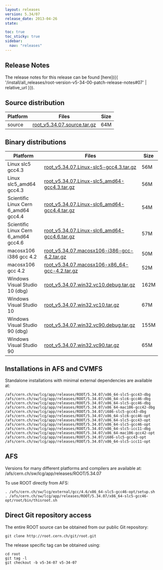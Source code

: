 ```yaml
---
layout: releases
version: 5.34/07
release_date: 2013-04-26
state:

toc: true
toc_sticky: true
sidebar:
  nav: "releases"
---
```



## Release Notes

The release notes for this release can be found [here]({{ '/install/all_releases/root-version-v5-34-00-patch-release-notes#07' | relative_url }}).

## Source distribution

| Platform       | Files | Size |
|-----------|-------|-----|
| source | [root_v5.34.07.source.tar.gz](https://root.cern.ch/download/root_v5.34.07.source.tar.gz) |  64M |


## Binary distributions

| Platform       | Files | Size |
|-----------|-------|-----|
| Linux slc5 gcc4.3 | [root_v5.34.07.Linux-slc5-gcc4.3.tar.gz](https://root.cern.ch/download/root_v5.34.07.Linux-slc5-gcc4.3.tar.gz) |  56M |
| Linux slc5_amd64 gcc4.3 | [root_v5.34.07.Linux-slc5_amd64-gcc4.3.tar.gz](https://root.cern.ch/download/root_v5.34.07.Linux-slc5_amd64-gcc4.3.tar.gz) |  56M |
| Scientific Linux Cern 6_amd64 gcc4.4 | [root_v5.34.07.Linux-slc6_amd64-gcc4.4.tar.gz](https://root.cern.ch/download/root_v5.34.07.Linux-slc6_amd64-gcc4.4.tar.gz) |  54M |
| Scientific Linux Cern 6_amd64 gcc4.6 | [root_v5.34.07.Linux-slc6_amd64-gcc4.6.tar.gz](https://root.cern.ch/download/root_v5.34.07.Linux-slc6_amd64-gcc4.6.tar.gz) |  57M |
| macosx106 i386 gcc 4.2 | [root_v5.34.07.macosx106-i386-gcc-4.2.tar.gz](https://root.cern.ch/download/root_v5.34.07.macosx106-i386-gcc-4.2.tar.gz) |  50M |
| macosx106 gcc 4.2 | [root_v5.34.07.macosx106-x86_64-gcc-4.2.tar.gz](https://root.cern.ch/download/root_v5.34.07.macosx106-x86_64-gcc-4.2.tar.gz) |  52M |
| Windows Visual Studio 10 (dbg) | [root_v5.34.07.win32.vc10.debug.tar.gz](https://root.cern.ch/download/root_v5.34.07.win32.vc10.debug.tar.gz) | 162M |
| Windows Visual Studio 10 | [root_v5.34.07.win32.vc10.tar.gz](https://root.cern.ch/download/root_v5.34.07.win32.vc10.tar.gz) |  67M |
| Windows Visual Studio 90 (dbg) | [root_v5.34.07.win32.vc90.debug.tar.gz](https://root.cern.ch/download/root_v5.34.07.win32.vc90.debug.tar.gz) | 155M |
| Windows Visual Studio 90 | [root_v5.34.07.win32.vc90.tar.gz](https://root.cern.ch/download/root_v5.34.07.win32.vc90.tar.gz) |  65M |



## Installations in AFS and CVMFS
Standalone installations with minimal external dependencies are available at:
~~~
/afs/cern.ch/sw/lcg/app/releases/ROOT/5.34.07/x86_64-slc5-gcc43-dbg
/afs/cern.ch/sw/lcg/app/releases/ROOT/5.34.07/x86_64-slc6-gcc46-dbg
/afs/cern.ch/sw/lcg/app/releases/ROOT/5.34.07/x86_64-slc5-gcc46-dbg
/afs/cern.ch/sw/lcg/app/releases/ROOT/5.34.07/x86_64-mac106-gcc42-dbg
/afs/cern.ch/sw/lcg/app/releases/ROOT/5.34.07/i686-slc5-gcc43-dbg
/afs/cern.ch/sw/lcg/app/releases/ROOT/5.34.07/x86_64-slc6-gcc46-opt
/afs/cern.ch/sw/lcg/app/releases/ROOT/5.34.07/x86_64-slc5-gcc43-opt
/afs/cern.ch/sw/lcg/app/releases/ROOT/5.34.07/x86_64-slc5-gcc46-opt
/afs/cern.ch/sw/lcg/app/releases/ROOT/5.34.07/x86_64-slc5-icc11-dbg
/afs/cern.ch/sw/lcg/app/releases/ROOT/5.34.07/x86_64-mac106-gcc42-opt
/afs/cern.ch/sw/lcg/app/releases/ROOT/5.34.07/i686-slc5-gcc43-opt
/afs/cern.ch/sw/lcg/app/releases/ROOT/5.34.07/x86_64-slc5-icc11-opt
~~~

## AFS
Versions for many different platforms and compilers are available at:
/afs/cern.ch/sw/lcg/app/releases/ROOT/5.34.07

To use ROOT directly from AFS:
~~~
. /afs/cern.ch/sw/lcg/external/gcc/4.6/x86_64-slc5-gcc46-opt/setup.sh
. /afs/cern.ch/sw/lcg/app/releases/ROOT/5.34.07/x86_64-slc5-gcc46-opt/root/bin/thisroot.sh
~~~

## Direct Git repository access
The entire ROOT source can be obtained from our public Git repository:

~~~
git clone http://root.cern.ch/git/root.git
~~~
The release specific tag can be obtained using:
~~~
cd root
git tag -l
git checkout -b v5-34-07 v5-34-07
~~~

